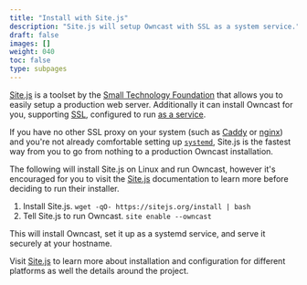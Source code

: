 ```yaml
---
title: "Install with Site.js"
description: "Site.js will setup Owncast with SSL as a system service."
draft: false
images: []
weight: 040
toc: false
type: subpages
---
```


[Site.js](https://sitejs.org/) is a toolset by the [Small Technology Foundation](https://small-tech.org/) that allows you to easily setup a production web server. Additionally it can install Owncast for you, supporting [SSL](/docs/sslproxies/), configured to run [as a service](/docs/systemservice/).

If you have no other SSL proxy on your system (such as [Caddy](/docs/sslproxies/caddy/) or [nginx](/docs/sslproxies/nginx/)) and you're not already comfortable setting up [`systemd`](/docs/systemservice/), Site.js is the fastest way from you to go from nothing to a production Owncast installation.

The following will install Site.js on Linux and run Owncast, however it's encouraged for you to visit the [Site.js](https://sitejs.org/) documentation to learn more before deciding to run their installer.

1. Install Site.js. `wget -qO- https://sitejs.org/install | bash`
1. Tell Site.js to run Owncast. `site enable --owncast`

This will install Owncast, set it up as a systemd service, and serve it securely at your hostname.

Visit [Site.js](https://sitejs.org/) to learn more about installation and configuration for different platforms as well the details around the project.
